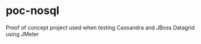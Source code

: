 poc-nosql
=========

Proof of concept project used when testing Cassandra and JBoss Datagrid using JMeter

